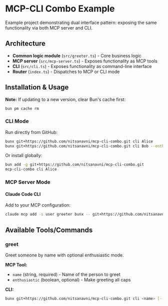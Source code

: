 # MCP-CLI Combo Example

Example project demonstrating dual interface pattern: exposing the same functionality via both MCP server and CLI.

## Architecture

- **Common logic module** (`src/greeter.ts`) - Core business logic
- **MCP server** (`src/mcp-server.ts`) - Exposes functionality as MCP tools
- **CLI** (`src/cli.ts`) - Exposes functionality as command-line interface
- **Router** (`index.ts`) - Dispatches to MCP or CLI mode

## Installation & Usage

**Note:** If updating to a new version, clear Bun's cache first:
```bash
bun pm cache rm
```

### CLI Mode

Run directly from GitHub:
```bash
bunx git+https://github.com/nitsanavni/mcp-cli-combo.git cli Alice
bunx git+https://github.com/nitsanavni/mcp-cli-combo.git cli Bob --enthusiastic
```

Or install globally:
```bash
bun add -g git+https://github.com/nitsanavni/mcp-cli-combo.git
mcp-cli-combo cli Alice
```

### MCP Server Mode

#### Claude Code CLI

Add to your MCP configuration:
```bash
claude mcp add -s user greeter bunx -- git+https://github.com/nitsanavni/mcp-cli-combo.git mcp
```

## Available Tools/Commands

### greet

Greet someone by name with optional enthusiastic mode.

**MCP Tool:**
- `name` (string, required) - Name of the person to greet
- `enthusiastic` (boolean, optional) - Make greeting all caps

**CLI:**
```bash
bunx git+https://github.com/nitsanavni/mcp-cli-combo.git cli <name> [--enthusiastic]
```
